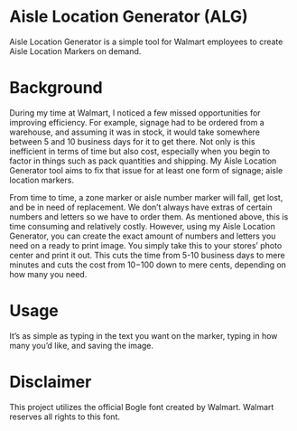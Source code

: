 # Aisle Location Generator (ALG)
Aisle Location Generator is a simple tool for Walmart employees to create Aisle Location Markers on demand.

# Background
During my time at Walmart, I noticed a few missed opportunities for improving efficiency. For example, signage had to be ordered from a warehouse, and assuming it was in stock, it would take somewhere between 5 and 10 business days for it to get there. Not only is this inefficient in terms of time but also cost, especially when you begin to factor in things such as pack quantities and shipping. My Aisle Location Generator tool aims to fix that issue for at least one form of signage; aisle location markers.

From time to time, a zone marker or aisle number marker will fall, get lost, and be in need of replacement. We don’t always have extras of certain numbers and letters so we have to order them. As mentioned above, this is time consuming and relatively costly. However, using my Aisle Location Generator, you can create the exact amount of numbers and letters you need on a ready to print image. You simply take this to your stores’ photo center and print it out. This cuts the time from 5-10 business days to mere minutes and cuts the cost from $10-$100 down to mere cents, depending on how many you need.

# Usage
It’s as simple as typing in the text you want on the marker, typing in how many you’d like, and saving the image.

# Disclaimer
This project utilizes the official Bogle font created by Walmart. Walmart reserves all rights to this font.